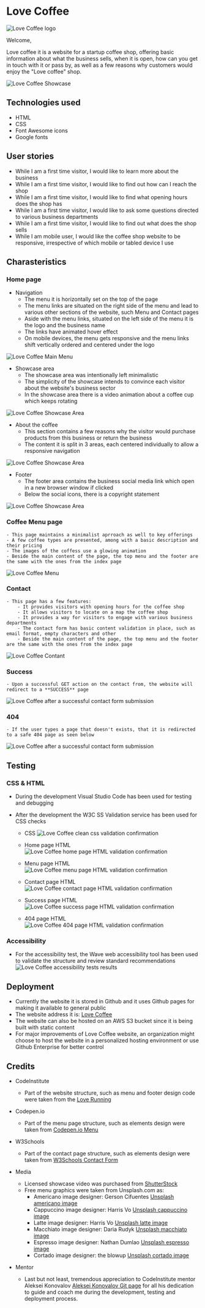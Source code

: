 # Love Coffee
![Love Coffee logo](https://github.com/acristiancsiki/HTML-CSS/blob/main/assets/images/logo.png) 

Welcome,

Love coffee it is a website for a startup coffee shop, offering basic information about what the business sells, when it is open, how can you get in touch with it or pass by, as well as a few reasons why customers would enjoy the "Love coffee" shop.

![Love Coffee Showcase](https://github.com/acristiancsiki/HTML-CSS/blob/main/assets/images/readme-showcase.PNG)

## Technologies used
* HTML
* CSS
* Font Awesome icons
* Google fonts

## User stories
* While I am a first time visitor, I would like to learn more about the business
* While I am a first time visitor, I would like to find out how can I reach the shop
* While I am a first time visitor, I would like to find what opening hours does the shop has
* While I am a first time visitor, I would like to ask some questions directed to various business departments
* While I am a first time visitor, I would like to find out what does the shop sells
* While I am mobile user, I would like the coffee shop website to be responsive, irrespective of which mobile or tabled device I use

## Charasteristics
### Home page
* Navigation
    - The menu it is horizontally set on the top of the page
    - The menu links are situated on the right side of the menu and lead to various other sections of the website, such Menu and Contact pages
    - Aside with the menu links, situated on the left side of the menu it is the logo and the business name
    - The links have animated hover effect
    - On mobile devices, the menu gets responsive and the menu links shift vertically ordered and centered under the logo

 ![Love Coffee Main Menu](https://github.com/acristiancsiki/HTML-CSS/blob/main/assets/images/topmenu.PNG)

* Showcase area
    - The showcase area was intentionally left minimalistic
    - The simplicity of the showcase intends to convince each visitor about the website's business sector
    - In the showcase area there is a video animation about a coffee cup which keeps rotating

![Love Coffee Showcase Area](https://github.com/acristiancsiki/HTML-CSS/blob/main/assets/images/coffe-mug-showcase.PNG)

* About the coffee
    - This section contains a few reasons why the visitor would purchase products from this business or return the business
    - The content it is split in 3 areas, each centered individually to allow a responsive navigation

![Love Coffee Showcase Area](https://github.com/acristiancsiki/HTML-CSS/blob/main/assets/images/aboutus.PNG)

* Footer
    - The footer area contains the business social media link which open in a new browser window if clicked
    - Below the social icons, there is a copyright statement

![Love Coffee Showcase Area](https://github.com/acristiancsiki/HTML-CSS/blob/main/assets/images/footer.PNG)

### Coffee Menu page
    - This page maintains a minimalist aprroach as well to key offerings
    - A few coffee types are presented, among with a basic description and their pricing
    - The images of the coffess use a glowing animation
    - Beside the main content of the page, the top menu and the footer are the same with the ones from the index page

![Love Coffee Menu](https://github.com/acristiancsiki/HTML-CSS/blob/main/assets/images/caffee-menu.PNG)

### Contact
    - This page has a few features:
        - It provides visitors with opening hours for the coffee shop
        - It allows visitors to locate on a map the coffee shop
        - It provides a way for visitors to engage with various business departments
        - The contact form has basic content validation in place, such as email format, empty characters and other
        - Beside the main content of the page, the top menu and the footer are the same with the ones from the index page

![Love Coffee Contant](https://github.com/acristiancsiki/HTML-CSS/blob/main/assets/images/contact.PNG)

 ### Success
    - Upon a successful GET action on the contact from, the website will redirect to a **SUCCESS** page

![Love Coffee after a successful contact form submission](https://github.com/acristiancsiki/HTML-CSS/blob/main/assets/images/success.PNG)

 ### 404
    - If the user types a page that doesn't exists, that it is redirected to a safe 404 page as seen below

![Love Coffee after a successful contact form submission](https://github.com/acristiancsiki/HTML-CSS/blob/main/assets/images/fourzerofour.PNG)

## Testing
### CSS & HTML
* During the development Visual Studio Code has been used for testing and debugging
* After the development the W3C SS Validation service has been used for CSS checks

    - CSS
![Love Coffee clean css validation confirmation](https://github.com/acristiancsiki/HTML-CSS/blob/main/assets/images/css-validator.PNG)

    - Home page HTML
![Love Coffee home page HTML validation confirmation](https://github.com/acristiancsiki/HTML-CSS/blob/main/assets/images/home-validator.PNG)   

    - Menu page HTML
![Love Coffee menu page HTML validation confirmation](https://github.com/acristiancsiki/HTML-CSS/blob/main/assets/images/menu-page-validator.PNG)  

    - Contact page HTML
![Love Coffee contact page HTML validation confirmation](https://github.com/acristiancsiki/HTML-CSS/blob/main/assets/images/contact-page-validator.PNG)

    - Success page HTML
![Love Coffee success page HTML validation confirmation](https://github.com/acristiancsiki/HTML-CSS/blob/main/assets/images/success-page-validator.PNG)  

    - 404 page HTML
![Love Coffee 404 page HTML validation confirmation](https://github.com/acristiancsiki/HTML-CSS/blob/main/assets/images/fourzerofour-page-validator.PNG)  

### Accessibility
* For the accessibility test, the Wave web accessibility tool has been used to validate the structure and review standard recommendations
![Love Coffee accessibility tests results](https://github.com/acristiancsiki/HTML-CSS/blob/main/assets/images/accessibility-tests-report.PNG)  

## Deployment
* Currently the website it is stored in Github and it uses Github pages for making it available to general public
* The website address it is: [Love Coffee](https://acristiancsiki.github.io/HTML-CSS)
* The website can also be hosted on an AWS S3 bucket since it is being built with static content
* For major improvements of Love Coffee website, an organization might choose to host the website in a personalized hosting environment or use Github Enterprise for better control

## Credits
* CodeInstitute
    - Part of the website structure, such as menu and footer design code were taken from the [Love Running](https://github.com/lexach91/love-running-project)

* Codepen.io
    - Part of the menu page structure, such as elements design were taken from [Codepen.io Menu](https://codepen.io/sanketbodke/pen/bGRVKYr)

* W3Schools
    - Part of the contact page structure, such as elements design were taken from [W3Schools Contact Form](https://www.w3schools.com/howto/howto_css_contact_form.asp)

* Media
    - Licensed showcase video was purchased from [ShutterStock](https://www.shutterstock.com/video/clip-1086348824-cup-fresh-aromatic-coffee-crema-top-view)
    - Free menu graphics were taken from Unsplash.com as:
        - Americano image designer: Gerson Cifuentes [Unsplash americano image](https://unsplash.com/photos/JNhaaPEz3FY)
        - Cappuccino image designer: Harris Vo [Unsplash cappuccino image](https://unsplash.com/photos/JpQGEArmG0I)
        - Latte image designer: Harris Vo [Unsplash latte image](https://unsplash.com/photos/hmLY7GiNFyE)
        - Macchiato image designer: Daria Rudyk [Unsplash macchiato image](https://unsplash.com/photos/TvXpVcgi9nw)
        - Espresso image designer: Nathan Dumlao [Unsplash espresso image](https://unsplash.com/photos/QxL6R8_bQ_4)
        - Cortado image designer: the blowup [Unsplash cortado image](https://unsplash.com/photos/DxxdnBoHG7M)

* Mentor
    - Last but not least, tremendous appreciation to CodeInstitute mentor Aleksei Konovalov [Aleksei Konovalov Git page](https://github.com/lexach91) for all his dedication to guide and coach me during the development, testing and deployment process.